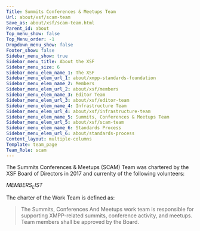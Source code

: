 ```yaml
---
Title: Summits Conferences & Meetups Team
Url: about/xsf/scam-team
Save_as: about/xsf/scam-team.html
Parent_id: about
Top_menu_show: false
Top_Menu_order: -1
Dropdown_menu_show: false
Footer_show: false
Sidebar_menu_show: true
Sidebar_menu_title: About the XSF
Sidebar_menu_size: 6
Sidebar_menu_elem_name_1: The XSF
Sidebar_menu_elem_url_1: about/xmpp-standards-foundation
Sidebar_menu_elem_name_2: Members
Sidebar_menu_elem_url_2: about/xsf/members
Sidebar_menu_elem_name_3: Editor Team
Sidebar_menu_elem_url_3: about/xsf/editor-team
Sidebar_menu_elem_name_4: Infrastructure Team
Sidebar_menu_elem_url_4: about/xsf/infrastructure-team
Sidebar_menu_elem_name_5: Summits, Conferences & Meetups Team
Sidebar_menu_elem_url_5: about/xsf/scam-team
Sidebar_menu_elem_name_6: Standards Process
Sidebar_menu_elem_url_6: about/standards-process
Content_layout: multiple-columns
Template: team_page
Team_Role: scam
---
```


The Summits Conferences & Meetups (SCAM) Team was chartered by the XSF Board of Directors in 2017 and currenlty of the
following volunteers:

$MEMBERS_LIST$

The charter of the Work Team is defined as:

> The Summits, Conferences And Meetups work team is responsible for supporting XMPP-related summits, conference
> activity, and meetups. Team members shall be approved by the Board.
